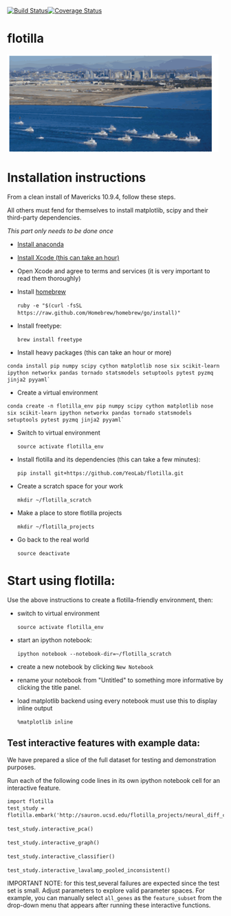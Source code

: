 [![Build Status](https://travis-ci.org/YeoLab/flotilla.svg?branch=master)](https://travis-ci.org/YeoLab/flotilla)[![Coverage Status](https://img.shields.io/coveralls/YeoLab/flotilla.svg)](https://coveralls.io/r/YeoLab/flotilla?branch=master)

flotilla
========

![flotilla Logo](flotilla.png)

Installation instructions
=========================

From a clean install of Mavericks 10.9.4, follow these steps.

All others must fend for themselves to install matplotlib, scipy and their third-party dependencies.

 *This part only needs to be done once*

 * [Install anaconda](https://store.continuum.io/cshop/anaconda/)
 * [Install Xcode (this can take an hour)](https://itunes.apple.com/us/app/xcode/id497799835?mt=12)
 * Open Xcode and agree to terms and services (it is very important to read them thoroughly)
 * Install [homebrew](http://brew.sh/)


    `ruby -e "$(curl -fsSL https://raw.github.com/Homebrew/homebrew/go/install)"`


 * Install freetype:


    `brew install freetype`


 * Install heavy packages (this can take an hour or more)

```
conda install pip numpy scipy cython matplotlib nose six scikit-learn ipython networkx pandas tornado statsmodels setuptools pytest pyzmq jinja2 pyyaml`
```

 * Create a virtual environment
```
conda create -n flotilla_env pip numpy scipy cython matplotlib nose six scikit-learn ipython networkx pandas tornado statsmodels setuptools pytest pyzmq jinja2 pyyaml`
```

 * Switch to virtual environment


    `source activate flotilla_env`


 * Install flotilla and its dependencies (this can take a few minutes):


    `pip install git+https://github.com/YeoLab/flotilla.git`


 * Create a scratch space for your work


    `mkdir ~/flotilla_scratch`


 * Make a place to store flotilla projects


    `mkdir ~/flotilla_projects`


 * Go back to the real world

    `source deactivate`


Start using flotilla:
=====================

 Use the above instructions to create a flotilla-friendly environment, then:


 * switch to virtual environment


    `source activate flotilla_env`


 * start an ipython notebook:


    `ipython notebook --notebook-dir=~/flotilla_scratch`


 * create a new notebook by clicking `New Notebook`
 * rename your notebook from "Untitled" to something more informative by clicking the title panel.
 * load matplotlib backend using every notebook must use this to display inline output


    `%matplotlib inline`

Test interactive features with example data:
------------

We have prepared a slice of the full dataset for testing and demonstration purposes.

Run each of the following code lines in its own ipython notebook cell for an interactive feature.

    import flotilla
    test_study = flotilla.embark('http://sauron.ucsd.edu/flotilla_projects/neural_diff_chr22/datapackage.json')

    test_study.interactive_pca()

    test_study.interactive_graph()

    test_study.interactive_classifier()

    test_study.interactive_lavalamp_pooled_inconsistent()

IMPORTANT NOTE: for this test,several failures are expected since the test set is small.
Adjust parameters to explore valid parameter spaces.
For example, you can manually select `all_genes` as the `feature_subset`
from the drop-down menu that appears after running these interactive functions.


